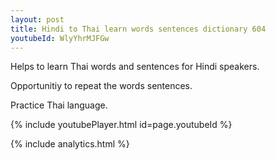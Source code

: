 ```yaml
---
layout: post
title: Hindi to Thai learn words sentences dictionary 604 
youtubeId: WlyYhrMJFGw
---
```

 
 
Helps to learn Thai words and sentences for Hindi speakers.

Opportunitiy to repeat the words sentences. 

Practice Thai language. 
 
{% include youtubePlayer.html id=page.youtubeId %}
 
 
{% include analytics.html %}